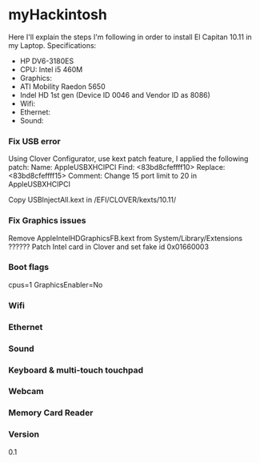 # myHackintosh

Here I'll explain the steps I'm following in order to install El Capitan 10.11 in my Laptop.
Specifications:
- HP DV6-3180ES
- CPU: Intel i5 460M
- Graphics:
- ATI Mobility Raedon 5650
- Indel HD 1st gen (Device ID 0046 and Vendor ID as 8086)
- Wifi:
- Ethernet:
- Sound:

### Fix USB error
Using Clover Configurator, use kext patch feature, I applied the following patch:
Name: AppleUSBXHCIPCI
Find: <83bd8cfeffff10>
Replace: <83bd8cfeffff15>
Comment: Change 15 port limit to 20 in AppleUSBXHCIPCI

Copy USBInjectAll.kext in /EFI/CLOVER/kexts/10.11/

### Fix Graphics issues
Remove AppleIntelHDGraphicsFB.kext from System/Library/Extensions ??????
Patch Intel card in Clover and set fake id 0x01660003

### Boot flags
cpus=1
GraphicsEnabler=No

### Wifi

### Ethernet

### Sound

### Keyboard & multi-touch touchpad

### Webcam

### Memory Card Reader


### Version
0.1

